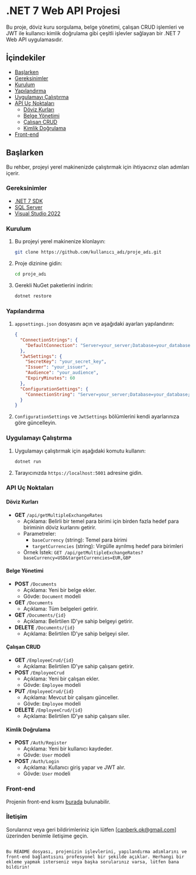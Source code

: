 
# .NET 7 Web API Projesi

Bu proje, döviz kuru sorgulama, belge yönetimi, çalışan CRUD işlemleri ve JWT ile kullanıcı kimlik doğrulama gibi çeşitli işlevler sağlayan bir .NET 7 Web API uygulamasıdır.

## İçindekiler

- [Başlarken](#başlarken)
- [Gereksinimler](#gereksinimler)
- [Kurulum](#kurulum)
- [Yapılandırma](#yapılandırma)
- [Uygulamayı Çalıştırma](#uygulamayı-çalıştırma)
- [API Uç Noktaları](#api-uç-noktaları)
  - [Döviz Kurları](#döviz-kurları)
  - [Belge Yönetimi](#belge-yönetimi)
  - [Çalışan CRUD](#çalışan-crud)
  - [Kimlik Doğrulama](#kimlik-doğrulama)
- [Front-end](#front-end)

## Başlarken

Bu rehber, projeyi yerel makinenizde çalıştırmak için ihtiyacınız olan adımları içerir.

### Gereksinimler

- [.NET 7 SDK](https://dotnet.microsoft.com/download/dotnet/7.0)
- [SQL Server](https://www.microsoft.com/en-us/sql-server/sql-server-downloads)
- [Visual Studio 2022](https://visualstudio.microsoft.com/vs/)

### Kurulum

1. Bu projeyi yerel makinenize klonlayın:

   ```sh
   git clone https://github.com/kullanıcı_adı/proje_adı.git
   ```

2. Proje dizinine gidin:

   ```sh
   cd proje_adı
   ```

3. Gerekli NuGet paketlerini indirin:

   ```sh
   dotnet restore
   ```

### Yapılandırma

1. `appsettings.json` dosyasını açın ve aşağıdaki ayarları yapılandırın:

   ```json
   {
     "ConnectionStrings": {
       "DefaultConnection": "Server=your_server;Database=your_database;User Id=your_user;Password=your_password;"
     },
     "JwtSettings": {
       "SecretKey": "your_secret_key",
       "Issuer": "your_issuer",
       "Audience": "your_audience",
       "ExpiryMinutes": 60
     },
     "ConfigurationSettings": {
       "ConnectionString": "Server=your_server;Database=your_database;User Id=your_user;Password=your_password;"
     }
   }
   ```

2. `ConfigurationSettings` ve `JwtSettings` bölümlerini kendi ayarlarınıza göre güncelleyin.

### Uygulamayı Çalıştırma

1. Uygulamayı çalıştırmak için aşağıdaki komutu kullanın:

   ```sh
   dotnet run
   ```

2. Tarayıcınızda `https://localhost:5001` adresine gidin.

### API Uç Noktaları

#### Döviz Kurları

- **GET** `/api/getMultipleExchangeRates`
  - Açıklama: Belirli bir temel para birimi için birden fazla hedef para biriminin döviz kurlarını getirir.
  - Parametreler:
    - `baseCurrency` (string): Temel para birimi
    - `targetCurrencies` (string): Virgülle ayrılmış hedef para birimleri
  - Örnek İstek: `GET /api/getMultipleExchangeRates?baseCurrency=USD&targetCurrencies=EUR,GBP`

#### Belge Yönetimi

- **POST** `/Documents`
  - Açıklama: Yeni bir belge ekler.
  - Gövde: `Document` modeli
- **GET** `/Documents`
  - Açıklama: Tüm belgeleri getirir.
- **GET** `/Documents/{id}`
  - Açıklama: Belirtilen ID'ye sahip belgeyi getirir.
- **DELETE** `/Documents/{id}`
  - Açıklama: Belirtilen ID'ye sahip belgeyi siler.

#### Çalışan CRUD

- **GET** `/EmployeeCrud/{id}`
  - Açıklama: Belirtilen ID'ye sahip çalışanı getirir.
- **POST** `/EmployeeCrud`
  - Açıklama: Yeni bir çalışan ekler.
  - Gövde: `Employee` modeli
- **PUT** `/EmployeeCrud/{id}`
  - Açıklama: Mevcut bir çalışanı günceller.
  - Gövde: `Employee` modeli
- **DELETE** `/EmployeeCrud/{id}`
  - Açıklama: Belirtilen ID'ye sahip çalışanı siler.

#### Kimlik Doğrulama

- **POST** `/Auth/Register`
  - Açıklama: Yeni bir kullanıcı kaydeder.
  - Gövde: `User` modeli
- **POST** `/Auth/Login`
  - Açıklama: Kullanıcı giriş yapar ve JWT alır.
  - Gövde: `User` modeli

### Front-end

Projenin front-end kısmı [burada](https://github.com/ahmedcanberkok/react-practice) bulunabilir.

### İletişim

Sorularınız veya geri bildirimleriniz için lütfen [canberk.ok@gmail.com] üzerinden benimle iletişime geçin.
```

Bu README dosyası, projenizin işlevlerini, yapılandırma adımlarını ve front-end bağlantısını profesyonel bir şekilde açıklar. Herhangi bir ekleme yapmak isterseniz veya başka sorularınız varsa, lütfen bana bildirin!
